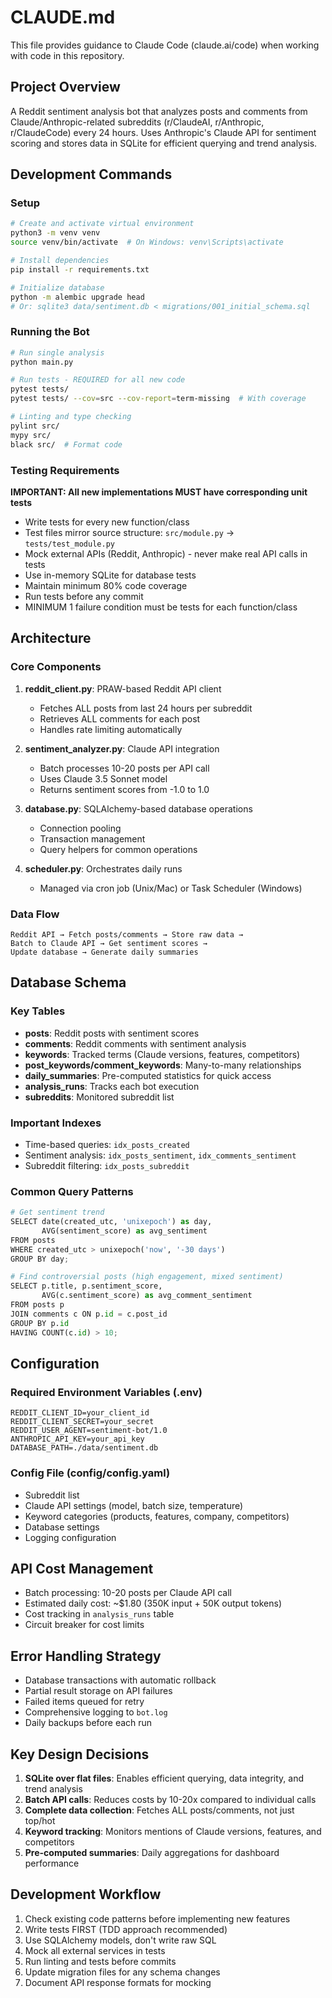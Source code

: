 # CLAUDE.md

This file provides guidance to Claude Code (claude.ai/code) when working with code in this repository.

## Project Overview

A Reddit sentiment analysis bot that analyzes posts and comments from Claude/Anthropic-related subreddits (r/ClaudeAI, r/Anthropic, r/ClaudeCode) every 24 hours. Uses Anthropic's Claude API for sentiment scoring and stores data in SQLite for efficient querying and trend analysis.

## Development Commands

### Setup
```bash
# Create and activate virtual environment
python3 -m venv venv
source venv/bin/activate  # On Windows: venv\Scripts\activate

# Install dependencies
pip install -r requirements.txt

# Initialize database
python -m alembic upgrade head
# Or: sqlite3 data/sentiment.db < migrations/001_initial_schema.sql
```

### Running the Bot
```bash
# Run single analysis
python main.py

# Run tests - REQUIRED for all new code
pytest tests/
pytest tests/ --cov=src --cov-report=term-missing  # With coverage

# Linting and type checking
pylint src/
mypy src/
black src/  # Format code
```

### Testing Requirements
**IMPORTANT: All new implementations MUST have corresponding unit tests**
- Write tests for every new function/class
- Test files mirror source structure: `src/module.py` → `tests/test_module.py`
- Mock external APIs (Reddit, Anthropic) - never make real API calls in tests
- Use in-memory SQLite for database tests
- Maintain minimum 80% code coverage
- Run tests before any commit
- MINIMUM 1 failure condition must be tests for each function/class

## Architecture

### Core Components
1. **reddit_client.py**: PRAW-based Reddit API client
   - Fetches ALL posts from last 24 hours per subreddit
   - Retrieves ALL comments for each post
   - Handles rate limiting automatically

2. **sentiment_analyzer.py**: Claude API integration
   - Batch processes 10-20 posts per API call
   - Uses Claude 3.5 Sonnet model
   - Returns sentiment scores from -1.0 to 1.0

3. **database.py**: SQLAlchemy-based database operations
   - Connection pooling
   - Transaction management
   - Query helpers for common operations

4. **scheduler.py**: Orchestrates daily runs
   - Managed via cron job (Unix/Mac) or Task Scheduler (Windows)

### Data Flow
```
Reddit API → Fetch posts/comments → Store raw data → 
Batch to Claude API → Get sentiment scores → 
Update database → Generate daily summaries
```

## Database Schema

### Key Tables
- **posts**: Reddit posts with sentiment scores
- **comments**: Reddit comments with sentiment analysis
- **keywords**: Tracked terms (Claude versions, features, competitors)
- **post_keywords/comment_keywords**: Many-to-many relationships
- **daily_summaries**: Pre-computed statistics for quick access
- **analysis_runs**: Tracks each bot execution
- **subreddits**: Monitored subreddit list

### Important Indexes
- Time-based queries: `idx_posts_created`
- Sentiment analysis: `idx_posts_sentiment`, `idx_comments_sentiment`
- Subreddit filtering: `idx_posts_subreddit`

### Common Query Patterns
```python
# Get sentiment trend
SELECT date(created_utc, 'unixepoch') as day, 
       AVG(sentiment_score) as avg_sentiment
FROM posts
WHERE created_utc > unixepoch('now', '-30 days')
GROUP BY day;

# Find controversial posts (high engagement, mixed sentiment)
SELECT p.title, p.sentiment_score,
       AVG(c.sentiment_score) as avg_comment_sentiment
FROM posts p
JOIN comments c ON p.id = c.post_id
GROUP BY p.id
HAVING COUNT(c.id) > 10;
```

## Configuration

### Required Environment Variables (.env)
```
REDDIT_CLIENT_ID=your_client_id
REDDIT_CLIENT_SECRET=your_secret
REDDIT_USER_AGENT=sentiment-bot/1.0
ANTHROPIC_API_KEY=your_api_key
DATABASE_PATH=./data/sentiment.db
```

### Config File (config/config.yaml)
- Subreddit list
- Claude API settings (model, batch size, temperature)
- Keyword categories (products, features, company, competitors)
- Database settings
- Logging configuration

## API Cost Management
- Batch processing: 10-20 posts per Claude API call
- Estimated daily cost: ~$1.80 (350K input + 50K output tokens)
- Cost tracking in `analysis_runs` table
- Circuit breaker for cost limits

## Error Handling Strategy
- Database transactions with automatic rollback
- Partial result storage on API failures
- Failed items queued for retry
- Comprehensive logging to `bot.log`
- Daily backups before each run

## Key Design Decisions
1. **SQLite over flat files**: Enables efficient querying, data integrity, and trend analysis
2. **Batch API calls**: Reduces costs by 10-20x compared to individual calls
3. **Complete data collection**: Fetches ALL posts/comments, not just top/hot
4. **Keyword tracking**: Monitors mentions of Claude versions, features, and competitors
5. **Pre-computed summaries**: Daily aggregations for dashboard performance

## Development Workflow
1. Check existing code patterns before implementing new features
2. Write tests FIRST (TDD approach recommended)
3. Use SQLAlchemy models, don't write raw SQL
4. Mock all external services in tests
5. Run linting and tests before commits
6. Update migration files for any schema changes
7. Document API response formats for mocking